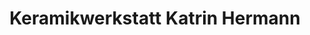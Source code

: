 ---
title: "Keramikwerkstatt Katrin Hermann"
url: /mellinghausen/keramikwerkstatt-katrin-hermann/
shop: Raumausstattung
---